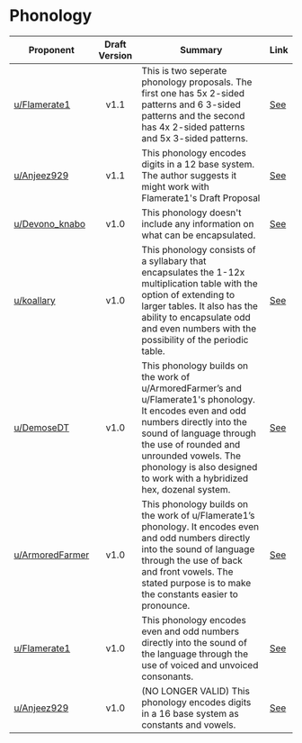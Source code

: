 # Phonology

| Proponent                                                 | Draft Version | Summary                                                                                                                                                                                                                                                                                 | Link                                                                                                                     |
| --------------------------------------------------------- | :-----------: | --------------------------------------------------------------------------------------------------------------------------------------------------------------------------------------------------------------------------------------------------------------------------------------- | ------------------------------------------------------------------------------------------------------------------------ |
| [u/Flamerate1](https://www.reddit.com/u/Flamerate1)           |     v1.1      | This is two seperate phonology proposals. The first one has 5x 2-sided patterns and 6 3-sided patterns and the second has 4x 2-sided patterns and 5x 3-sided patterns. | [See](https://www.reddit.com/r/EncapsulatedLanguage/comments/hmdfdc/f1_for_help_flamerate1_s_new_phonology_draft/)     |
| [u/Anjeez929](https://www.reddit.com/u/Anjeez929)           |     v1.1      | This phonology encodes digits in a 12 base system. The author suggests it might work with Flamerate1's Draft Proposal | [See](https://www.reddit.com/r/EncapsulatedLanguage/comments/hm33m8/my_hex_thing_adapted_for_base_12/)     |
| [u/Devono_knabo](https://www.reddit.com/u/Devono_knabo)           |     v1.0      | This phonology doesn't include any information on what can be encapsulated. | [See](https://www.reddit.com/r/EncapsulatedLanguage/comments/hlzh9q/phonology_proposal/)     |
| [u/koallary](https://www.reddit.com/u/koallary)           |     v1.0      | This phonology consists of a syllabary that encapsulates the 1-12x multiplication table with the option of extending to larger tables. It also has the ability to encapsulate odd and even numbers with the possibility of the periodic table. | [See](https://www.reddit.com/r/EncapsulatedLanguage/comments/hlskxu/draft_proposal%CB%90_phonology_based_on_base_12/)     |
| [u/DemoseDT](https://www.reddit.com/u/DemoseDT)           |     v1.0      | This phonology builds on the work of u/ArmoredFarmer’s and u/Flamerate1's phonology. It encodes even and odd numbers directly into the sound of language through the use of rounded and unrounded vowels. The phonology is also designed to work with a hybridized hex, dozenal system. | [See](https://www.reddit.com/r/EncapsulatedLanguage/comments/hihvjk/draft_proposal_hex_dozenal_hybrid_vowel_system/)     |
| [u/ArmoredFarmer](https://www.reddit.com/u/ArmoredFarmer) |     v1.0      | This phonology builds on the work of u/Flamerate1’s phonology. It encodes even and odd numbers directly into the sound of language through the use of back and front vowels. The stated purpose is to make the constants easier to pronounce.                                           | [See](https://www.reddit.com/r/EncapsulatedLanguage/comments/hh6uiw/another_draft_proposal_for_phonology_armoredfarmer/) |
| [u/Flamerate1](https://www.reddit.com/u/Flamerate1)       |     v1.0      | This phonology encodes even and odd numbers directly into the sound of the language through the use of voiced and unvoiced consonants.                                                                                                                                                   | [See](https://www.reddit.com/r/EncapsulatedLanguage/comments/heo82f/phonology_draft_proposition_flamerate1_f1_for_help/) |
| [u/Anjeez929 ](https://www.reddit.com/u/Anjeez929 )       |     v1.0      | (NO LONGER VALID) This phonology encodes digits in a 16 base system as constants and vowels.                                                                                                                                                                                                               | [See](https://www.reddit.com/r/EncapsulatedLanguage/comments/hdqgzv/a_base_sixteen_themed_thing/)                        |

